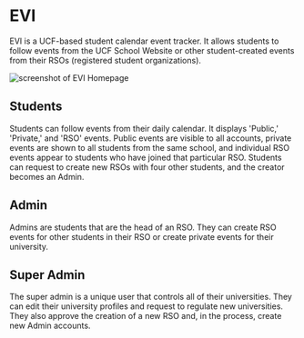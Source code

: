 # EVI

EVI is a UCF-based student calendar event tracker. It allows students to follow events from the UCF School Website or other student-created events from their RSOs (registered student organizations). 

![screenshot of EVI Homepage](/relative/Screenshots/Home_Page.png)

## Students

Students can follow events from their daily calendar. It displays 'Public,' 'Private,' and 'RSO' events. Public events are visible to all accounts, private events are shown to all students from the same school, and individual RSO events appear to students who have joined that particular RSO. Students can request to create new RSOs with four other students, and the creator becomes an Admin.  

## Admin

Admins are students that are the head of an RSO. They can create RSO events for other students in their RSO or create private events for their university. 

## Super Admin

The super admin is a unique user that controls all of their universities. They can edit their university profiles and request to regulate new universities. They also approve the creation of a new RSO and, in the process, create new Admin accounts. 
